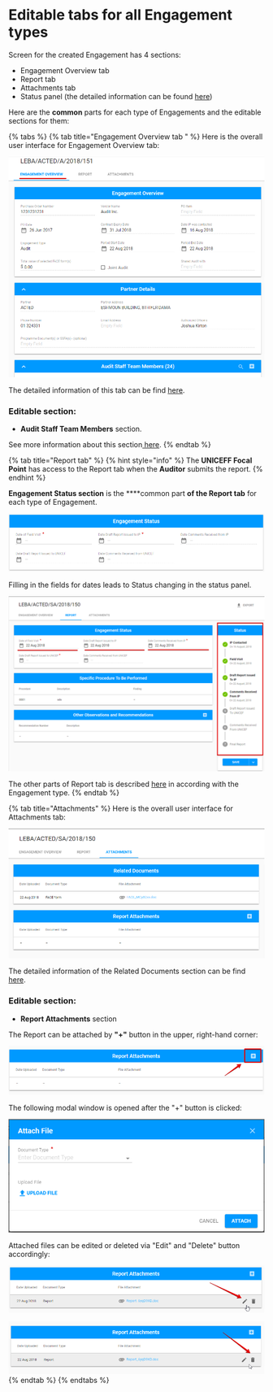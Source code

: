 # Editable tabs for all Engagement types

Screen for the created Engagement has 4 sections:

* Engagement Overview tab
* Report tab
* Attachments tab
* Status panel \(the detailed information can be found [here](../how-to-add-new-engagement.md)\) 

Here are the **common** parts for each type of Engagements and the editable sections for them:

{% tabs %}
{% tab title="Engagement Overview tab " %}
Here is the overall user interface for Engagement Overview tab:

![Engagement Overview tab](../../../.gitbook/assets/40.png)

The detailed information of this tab can be find [here](../how-to-add-new-engagement.md). 

### Editable section:

* **Audit Staff Team Members** section.

See more information about this section[ here](../how-to-add-new-engagement.md). 
{% endtab %}

{% tab title="Report tab" %}
{% hint style="info" %}
The **UNICEFF Focal Point** has access to the Report tab when the **Auditor** submits the report.
{% endhint %}

**Engagement Status section** is the ****common part  **of the Report tab** for each type of Engagement.

![Engagement Status section](../../../.gitbook/assets/42.png)

Filling in the fields for dates leads to Status changing in the status panel. 

![Engagement Status vs Status panel](../../../.gitbook/assets/43.png)

The other parts of Report tab is described [here](editable-tabs-for-each-engagement-type/) in according with the Engagement type. 
{% endtab %}

{% tab title="Attachments" %}
Here is the overall user interface for Attachments tab:

![Attachments tab: overall user interface](../../../.gitbook/assets/44.png)

The detailed information of the Related Documents section can be find [here](../how-to-add-new-engagement.md).

### Editable section:

* **Report Attachments** section

The Report can be attached by **"+"** button in the upper, right-hand corner: 

![Add button](../../../.gitbook/assets/45.png)

The following modal window is opened after the "+" button is clicked:

![Attach File modal window](../../../.gitbook/assets/46.png)

Attached files can be edited or deleted via "Edit" and "Delete" button accordingly:

![Edit button](../../../.gitbook/assets/47.png)

![Delete button ](../../../.gitbook/assets/48.png)
{% endtab %}
{% endtabs %}

## 

